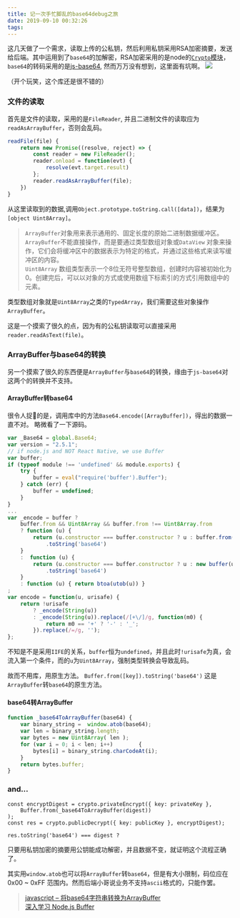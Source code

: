 ```yaml
---
title: 记一次手忙脚乱的base64debug之旅
date: 2019-09-10 00:32:26
tags:
---
```

这几天做了一个需求，读取上传的公私钥，然后利用私钥采用RSA加密摘要，发送给后端。其中运用到了`base64`的加解密，RSA加密采用的是node的[`Crypto`模块](https://nodejs.org/dist/latest-v10.x/docs/api/crypto.html)，`base64`的转码采用的是[js-base64](https://github.com/dankogai/js-base64), 然而万万没有想到，这里面有坑啊。
![](https://user-gold-cdn.xitu.io/2019/9/9/16d169612d63f39a?w=123&h=109&f=jpeg&s=10462)

（开个玩笑，这个库还是很不错的）
### 文件的读取
首先是文件的读取，采用的是`FileReader`, 并且二进制文件的读取应为`readAsArrayBuffer`，否则会乱码。
``` js
readFile(file) {
    return new Promise((resolve, reject) => {
        const reader = new FileReader();
        reader.onload = function(evt) {
            resolve(evt.target.result)
        };
        reader.readAsArrayBuffer(file);
    })
}
```

从这里读取到的数据,调用`Object.prototype.toString.call([data])`，结果为`[object Uint8Array]`。
> `ArrayBuffer`对象用来表示通用的、固定长度的原始二进制数据缓冲区。`ArrayBuffer`不能直接操作，而是要通过类型数组对象或`DataView` 对象来操作，它们会将缓冲区中的数据表示为特定的格式，并通过这些格式来读写缓冲区的内容。<br>
> `Uint8Array` 数组类型表示一个8位无符号整型数组，创建时内容被初始化为0。创建完后，可以以对象的方式或使用数组下标索引的方式引用数组中的元素。

类型数组对象就是`Uint8Array`之类的`TypedArray`，我们需要这些对象操作`ArrayBuffer`。

这是一个摸索了很久的点，因为有的公私钥读取可以直接采用` reader.readAsText(file)`。

### ArrayBuffer与base64的转换
另一个摸索了很久的东西便是`ArrayBuffer`与`base64`的转换，缘由于`js-base64`对这两个的转换并不支持。

#### ArrayBuffer转base64
很令人捉🐔的是，调用库中的方法`Base64.encode([ArrayBuffer])`，得出的数据一直不对。
略微看了一下源码。

``` js
var _Base64 = global.Base64;
var version = "2.5.1";
// if node.js and NOT React Native, we use Buffer
var buffer;
if (typeof module !== 'undefined' && module.exports) {
    try {
        buffer = eval("require('buffer').Buffer");
    } catch (err) {
        buffer = undefined;
    }
}
...
var _encode = buffer ?
    buffer.from && Uint8Array && buffer.from !== Uint8Array.from
    ? function (u) {
        return (u.constructor === buffer.constructor ? u : buffer.from(u))
            .toString('base64')
    }
    :  function (u) {
        return (u.constructor === buffer.constructor ? u : new buffer(u))
            .toString('base64')
    }
    : function (u) { return btoa(utob(u)) }
;
var encode = function(u, urisafe) {
    return !urisafe
        ? _encode(String(u))
        : _encode(String(u)).replace(/[+\/]/g, function(m0) {
            return m0 == '+' ? '-' : '_';
        }).replace(/=/g, '');
};
```

不知是不是采用`IIFE`的关系，`buffer`恒为`undefined`，并且此时`!urisafe`为真，会流入第一个条件，而的`u`为`Uint8Array`，强制类型转换会导致乱码。

故而不用库，用原生方法。
`Buffer.from([key]).toString('base64')` 这是`ArrayBuffer`转`base64`的原生方法。

#### base64转ArrayBuffer

``` js
function _base64ToArrayBuffer(base64) {
    var binary_string =  window.atob(base64);
    var len = binary_string.length;
    var bytes = new Uint8Array( len );
    for (var i = 0; i < len; i++)        {
        bytes[i] = binary_string.charCodeAt(i);
    }
    return bytes.buffer;
}
```

### and...

```
const encryptDigest = crypto.privateEncrypt({ key: privateKey },
    Buffer.from(_base64ToArrayBuffer(digest))
);
const res = crypto.publicDecrypt({ key: publicKey }, encryptDigest);

res.toString('base64') === digest ?
```

只要用私钥加密的摘要用公钥能成功解密，并且数据不变，就证明这个流程正确了。

其实用`window.atob`也可以将`ArrayBuffer`转`base64`，但是有大小限制，码位应在 0x00 ~ 0xFF 范围内。然而后端小哥说业务不支持`ascii`格式的，只能作罢。


> [javascript – 将base64字符串转换为ArrayBuffer](https://codeday.me/bug/20180112/117123.html)<br>
> [深入学习 Node.js Buffer](https://semlinker.com/node-buffer/#ArrayBuffer-%E5%92%8C-TypedArray)
